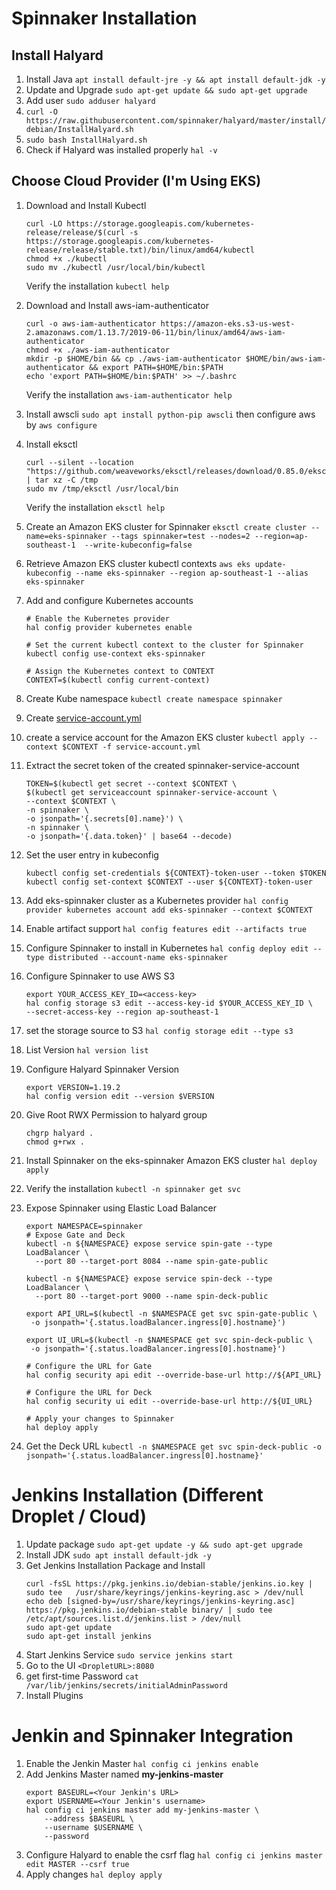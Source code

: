 # Spinnaker Installation
## Install Halyard
1. Install Java `apt install default-jre -y && apt install default-jdk -y`
2. Update and Upgrade `sudo apt-get update && sudo apt-get upgrade`
3. Add user `sudo adduser halyard`
4. `curl -O https://raw.githubusercontent.com/spinnaker/halyard/master/install/debian/InstallHalyard.sh`
5. `sudo bash InstallHalyard.sh`
6. Check if Halyard was installed properly `hal -v`
## Choose Cloud Provider (I'm Using EKS)
1. Download and Install Kubectl
	```
	curl -LO https://storage.googleapis.com/kubernetes-release/release/$(curl -s https://storage.googleapis.com/kubernetes-release/release/stable.txt)/bin/linux/amd64/kubectl
	chmod +x ./kubectl
	sudo mv ./kubectl /usr/local/bin/kubectl
	```
	Verify the installation `kubectl help`
	
2. Download and Install aws-iam-authenticator
	```
	curl -o aws-iam-authenticator https://amazon-eks.s3-us-west-2.amazonaws.com/1.13.7/2019-06-11/bin/linux/amd64/aws-iam-authenticator
	chmod +x ./aws-iam-authenticator
	mkdir -p $HOME/bin && cp ./aws-iam-authenticator $HOME/bin/aws-iam-authenticator && export PATH=$HOME/bin:$PATH
	echo 'export PATH=$HOME/bin:$PATH' >> ~/.bashrc
	```
	Verify the installation `aws-iam-authenticator help`

3. Install awscli `sudo apt install python-pip awscli` then configure aws by `aws configure`
4. Install eksctl
	```
	curl --silent --location "https://github.com/weaveworks/eksctl/releases/download/0.85.0/eksctl_Linux_amd64.tar.gz" | tar xz -C /tmp
	sudo mv /tmp/eksctl /usr/local/bin
	```
	Verify the installation `eksctl help`

5. Create an Amazon EKS cluster for Spinnaker `eksctl create cluster --name=eks-spinnaker --tags spinnaker=test --nodes=2 --region=ap-southeast-1  --write-kubeconfig=false`
6. Retrieve Amazon EKS cluster kubectl contexts `aws eks update-kubeconfig --name eks-spinnaker --region ap-southeast-1 --alias eks-spinnaker`
7. Add and configure Kubernetes accounts 
	```
	# Enable the Kubernetes provider
	hal config provider kubernetes enable
	
	# Set the current kubectl context to the cluster for Spinnaker
	kubectl config use-context eks-spinnaker
	
	# Assign the Kubernetes context to CONTEXT
	CONTEXT=$(kubectl config current-context)
	```
8. Create Kube namespace `kubectl create namespace spinnaker`
9. Create [service-account.yml](https://github.com/anandavj/spinnaker/blob/main/service-account.yml)
10. create a service account for the Amazon EKS cluster `kubectl apply --context $CONTEXT -f service-account.yml`
11. Extract the secret token of the created spinnaker-service-account
	```
	TOKEN=$(kubectl get secret --context $CONTEXT \
	$(kubectl get serviceaccount spinnaker-service-account \
	--context $CONTEXT \
	-n spinnaker \
	-o jsonpath='{.secrets[0].name}') \
	-n spinnaker \
	-o jsonpath='{.data.token}' | base64 --decode)
	```
12. Set the user entry in kubeconfig
	```
	kubectl config set-credentials ${CONTEXT}-token-user --token $TOKEN
	kubectl config set-context $CONTEXT --user ${CONTEXT}-token-user
	```
13. Add eks-spinnaker cluster as a Kubernetes provider `hal config provider kubernetes account add eks-spinnaker --context $CONTEXT`
14. Enable artifact support `hal config features edit --artifacts true`
15. Configure Spinnaker to install in Kubernetes `hal config deploy edit --type distributed --account-name eks-spinnaker`
16. Configure Spinnaker to use AWS S3
	```
	export YOUR_ACCESS_KEY_ID=<access-key>
	hal config storage s3 edit --access-key-id $YOUR_ACCESS_KEY_ID \
	--secret-access-key --region ap-southeast-1
	```
17. set the storage source to S3 `hal config storage edit --type s3`
18. List Version `hal version list`
19. Configure Halyard Spinnaker Version
	```
	export VERSION=1.19.2
	hal config version edit --version $VERSION
	```
20. Give Root RWX Permission to halyard group
	```
	chgrp halyard .
	chmod g+rwx .
	```
21. Install Spinnaker on the eks-spinnaker Amazon EKS cluster `hal deploy apply`
23. Verify the installation `kubectl -n spinnaker get svc`
24. Expose Spinnaker using Elastic Load Balancer
	```
	export NAMESPACE=spinnaker
	# Expose Gate and Deck
	kubectl -n ${NAMESPACE} expose service spin-gate --type LoadBalancer \
	  --port 80 --target-port 8084 --name spin-gate-public

	kubectl -n ${NAMESPACE} expose service spin-deck --type LoadBalancer \
	  --port 80 --target-port 9000 --name spin-deck-public

	export API_URL=$(kubectl -n $NAMESPACE get svc spin-gate-public \
	 -o jsonpath='{.status.loadBalancer.ingress[0].hostname}')

	export UI_URL=$(kubectl -n $NAMESPACE get svc spin-deck-public \
	 -o jsonpath='{.status.loadBalancer.ingress[0].hostname}')

	# Configure the URL for Gate
	hal config security api edit --override-base-url http://${API_URL}

	# Configure the URL for Deck
	hal config security ui edit --override-base-url http://${UI_URL}

	# Apply your changes to Spinnaker
	hal deploy apply
	```
25. Get the Deck URL `kubectl -n $NAMESPACE get svc spin-deck-public -o jsonpath='{.status.loadBalancer.ingress[0].hostname}'`

# Jenkins Installation (Different Droplet / Cloud)
1. Update package `sudo apt-get update -y && sudo apt-get upgrade`
2. Install JDK `sudo apt install default-jdk -y`
3. Get Jenkins Installation Package and Install
	```
	curl -fsSL https://pkg.jenkins.io/debian-stable/jenkins.io.key | sudo tee   /usr/share/keyrings/jenkins-keyring.asc > /dev/null
	echo deb [signed-by=/usr/share/keyrings/jenkins-keyring.asc]   https://pkg.jenkins.io/debian-stable binary/ | sudo tee   /etc/apt/sources.list.d/jenkins.list > /dev/null
	sudo apt-get update
	sudo apt-get install jenkins
	```
4. Start Jenkins Service `sudo service jenkins start`
5. Go to the UI `<DropletURL>:8080`
6. get first-time Password `cat /var/lib/jenkins/secrets/initialAdminPassword`
7. Install Plugins

# Jenkin and Spinnaker Integration
1. Enable the Jenkin Master `hal config ci jenkins enable`
2. Add Jenkins Master named **my-jenkins-master**
	```
	export BASEURL=<Your Jenkin's URL>
	export USERNAME=<Your Jenkin's username>
	hal config ci jenkins master add my-jenkins-master \
	    --address $BASEURL \
	    --username $USERNAME \
	    --password
	```
3. Configure Halyard to enable the csrf flag `hal config ci jenkins master edit MASTER --csrf true`
4. Apply changes `hal deploy apply`

